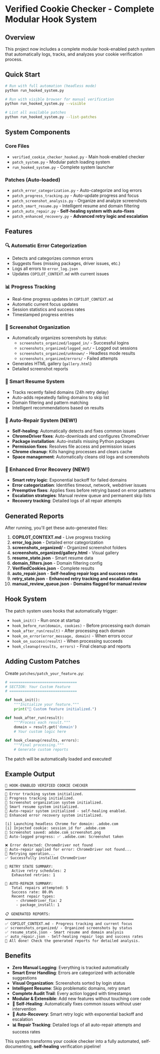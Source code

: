 # Verified Cookie Checker - Complete Modular Hook System

## Overview
This project now includes a complete modular hook-enabled patch system that automatically logs, tracks, and analyzes your cookie verification process.

## Quick Start

```bash
# Run with full automation (headless mode)
python run_hooked_system.py

# Run with visible browser for manual verification  
python run_hooked_system.py --visible

# List all available patches
python run_hooked_system.py --list-patches
```

## System Components

### Core Files
- `verified_cookie_checker_hooked.py` - Main hook-enabled checker
- `patch_system.py` - Modular patch loading system
- `run_hooked_system.py` - Complete system launcher

### Patches (Auto-loaded)
- `patch_error_categorization.py` - Auto-categorize and log errors
- `patch_progress_tracking.py` - Auto-update progress and focus
- `patch_screenshot_analysis.py` - Organize and analyze screenshots
- `patch_smart_resume.py` - Intelligent resume and domain filtering
- `patch_auto_repair.py` - **Self-healing system with auto-fixes**
- `patch_enhanced_recovery.py` - **Advanced retry logic and escalation**

## Features

### 🔍 Automatic Error Categorization
- Detects and categorizes common errors
- Suggests fixes (missing packages, driver issues, etc.)
- Logs all errors to `error_log.json`
- Updates `COPILOT_CONTEXT.md` with current issues

### 📊 Progress Tracking  
- Real-time progress updates in `COPILOT_CONTEXT.md`
- Automatic current focus updates
- Session statistics and success rates
- Timestamped progress entries

### 📸 Screenshot Organization
- Automatically organizes screenshots by status:
  - `screenshots_organized/logged_in/` - Successful logins
  - `screenshots_organized/logged_out/` - Logged out sessions  
  - `screenshots_organized/unknown/` - Headless mode results
  - `screenshots_organized/errors/` - Failed attempts
- Generates HTML gallery (`gallery.html`)
- Detailed screenshot reports

### 🧠 Smart Resume System
- Tracks recently failed domains (24h retry delay)
- Auto-adds repeatedly failing domains to skip list
- Domain filtering and pattern matching
- Intelligent recommendations based on results

### 🔧 Auto-Repair System (NEW!)
- **Self-healing**: Automatically detects and fixes common issues
- **ChromeDriver fixes**: Auto-downloads and configures ChromeDriver
- **Package installation**: Auto-installs missing Python packages
- **Permission fixes**: Resolves file access and permission issues
- **Chrome cleanup**: Kills hanging processes and clears cache
- **Space management**: Automatically cleans old logs and screenshots

### 🔄 Enhanced Error Recovery (NEW!)
- **Smart retry logic**: Exponential backoff for failed domains
- **Error categorization**: Identifies timeout, network, webdriver issues
- **Preemptive fixes**: Applies fixes before retrying based on error patterns
- **Escalation strategies**: Manual review queue and permanent skip lists
- **Recovery tracking**: Detailed logs of all repair attempts

## Generated Reports

After running, you'll get these auto-generated files:

1. **COPILOT_CONTEXT.md** - Live progress tracking
2. **error_log.json** - Detailed error categorization  
3. **screenshots_organized/** - Organized screenshot folders
4. **screenshots_organized/gallery.html** - Visual gallery
5. **resume_state.json** - Smart resume data
6. **domain_filters.json** - Domain filtering config
7. **VerifiedCookies.json** - Complete results
8. **auto_repair.json** - **Self-healing repair logs and success rates**
9. **retry_state.json** - **Enhanced retry tracking and escalation data**
10. **manual_review_queue.json** - **Domains flagged for manual review**

## Hook System

The patch system uses hooks that automatically trigger:

- `hook_init()` - Run once at startup
- `hook_before_run(domain, cookies)` - Before processing each domain
- `hook_after_run(result)` - After processing each domain  
- `hook_on_error(error_message, domain)` - When errors occur
- `hook_on_success(result)` - When processing succeeds
- `hook_cleanup(results, errors)` - Final cleanup and reports

## Adding Custom Patches

Create `patches/patch_your_feature.py`:

```python
# ===============================
# SECTION: Your Custom Feature
# ===============================

def hook_init():
    """Initialize your feature."""
    print("🔹 Custom feature initialized.")

def hook_after_run(result):
    """Process each result."""
    domain = result.get('domain')
    # Your custom logic here
    
def hook_cleanup(results, errors):
    """Final processing."""
    # Generate custom reports
```

The patch will be automatically loaded and executed!

## Example Output

```
🚀 HOOK-ENABLED VERIFIED COOKIE CHECKER
════════════════════════════════════════════════════════════
🔹 Error tracking system initialized.
🔹 Progress tracking initialized.  
🔹 Screenshot organization system initialized.
🔹 Smart resume system initialized.
🔹 Auto-repair system initialized - self-healing enabled.
🔹 Enhanced error recovery system initialized.

[i] Launching headless Chrome for domain: .adobe.com
[i] Injected cookie: session_id for .adobe.com
📸 Screenshot saved: adobe.com_screenshot.png
🔹 Auto-logged progress: ✅ .adobe.com: Screenshot taken

❌ Error detected: ChromeDriver not found
🔧 Auto-repair applied for error: ChromeDriver not found...
🔄 Retrying operation...
✅ Successfully installed ChromeDriver

🔄 RETRY STATE SUMMARY:
   Active retry schedules: 2
   Exhausted retries: 1

🔧 AUTO-REPAIR SUMMARY:
   Total repairs attempted: 5
   Success rate: 80.0%
   Recent repair types:
     - chromedriver_fix: 2
     - package_install: 1

📋 GENERATED REPORTS:
═══════════════════════════════════════════════════════════
✅ COPILOT_CONTEXT.md - Progress tracking and current focus
✅ screenshots_organized/ - Organized screenshots by status  
✅ resume_state.json - Smart resume and domain analysis
✅ auto_repair.json - Self-healing repair logs and success rates
🎉 All done! Check the generated reports for detailed analysis.
```

## Benefits

- **Zero Manual Logging**: Everything is tracked automatically
- **Smart Error Handling**: Errors are categorized with actionable suggestions  
- **Visual Organization**: Screenshots sorted by login status
- **Intelligent Resume**: Skip problematic domains, retry smart
- **Complete Audit Trail**: Every action logged with timestamps
- **Modular & Extensible**: Add new features without touching core code
- **🔧 Self-Healing**: Automatically fixes common issues without user intervention
- **🔄 Auto-Recovery**: Smart retry logic with exponential backoff and escalation
- **📊 Repair Tracking**: Detailed logs of all auto-repair attempts and success rates

This system transforms your cookie checker into a fully automated, self-documenting, **self-healing** verification pipeline!
